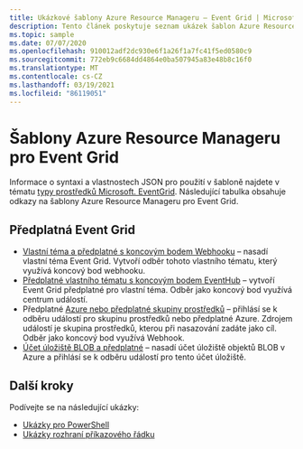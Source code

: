 ```yaml
---
title: Ukázkové šablony Azure Resource Manageru – Event Grid | Microsoft Docs
description: Tento článek poskytuje seznam ukázek šablon Azure Resource Manager pro Azure Event Grid na GitHubu.
ms.topic: sample
ms.date: 07/07/2020
ms.openlocfilehash: 910012adf2dc930e6f1a26f1a7fc41f5ed0580c9
ms.sourcegitcommit: 772eb9c6684dd4864e0ba507945a83e48b8c16f0
ms.translationtype: MT
ms.contentlocale: cs-CZ
ms.lasthandoff: 03/19/2021
ms.locfileid: "86119051"
---
```

# <a name="azure-resource-manager-templates-for-event-grid"></a>Šablony Azure Resource Manageru pro Event Grid

Informace o syntaxi a vlastnostech JSON pro použití v šabloně najdete v tématu [typy prostředků Microsoft. EventGrid](/azure/templates/microsoft.eventgrid/allversions). Následující tabulka obsahuje odkazy na šablony Azure Resource Manageru pro Event Grid.

## <a name="event-grid-subscriptions"></a>Předplatná Event Grid
- [Vlastní téma a předplatné s koncovým bodem Webhooku](https://github.com/Azure/azure-quickstart-templates/tree/master/101-event-grid) – nasadí vlastní téma Event Grid. Vytvoří odběr tohoto vlastního tématu, který využívá koncový bod webhooku. 
- [Předplatné vlastního tématu s koncovým bodem EventHub](https://github.com/Azure/azure-quickstart-templates/tree/master/101-event-grid-event-hubs-handler) – vytvoří Event Grid předplatné pro vlastní téma. Odběr jako koncový bod využívá centrum událostí. 
- Předplatné [Azure nebo předplatné skupiny prostředků](https://github.com/Azure/azure-quickstart-templates/tree/master/101-event-grid-resource-events-to-webhook) – přihlásí se k odběru událostí pro skupinu prostředků nebo předplatné Azure. Zdrojem událostí je skupina prostředků, kterou při nasazování zadáte jako cíl. Odběr jako koncový bod využívá Webhook. 
- [Účet úložiště BLOB a předplatné](https://github.com/Azure/azure-quickstart-templates/tree/master/101-event-grid-subscription-and-storage) – nasadí účet úložiště objektů BLOB v Azure a přihlásí se k odběru událostí pro tento účet úložiště. 

## <a name="next-steps"></a>Další kroky
Podívejte se na následující ukázky:

- [Ukázky pro PowerShell](powershell-samples.md)
- [Ukázky rozhraní příkazového řádku](cli-samples.md)
